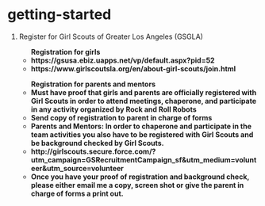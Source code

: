 # getting-started
<ol>
<li>Register for Girl Scouts of Greater Los Angeles (GSGLA)</li>
  <ul> <strong>Registration for girls<strong/>
    <li> https://gsusa.ebiz.uapps.net/vp/default.aspx?pid=52
    <li> https://www.girlscoutsla.org/en/about-girl-scouts/join.html
  </ul>
    <ul> <strong>Registration for parents and mentors</strong>
    <li> Must have proof that girls and parents are officially registered with Girl Scouts in order to attend meetings, chaperone, and participate in any activity organized by Rock and Roll Robots
    <li> Send copy of registration to parent in charge of forms
    <li> Parents and Mentors: In order to chaperone and participate in the team activities you also have to be registered with Girl Scouts and be background checked by Girl Scouts. 
    <li> http://girlscouts.secure.force.com/?utm_campaign=GSRecruitmentCampaign_sf&utm_medium=volunteer&utm_source=volunteer
    <li> Once you have your proof of registration and background check, please either email me a copy, screen shot or give the parent in charge of forms a print out.
  </ul>

</ol>
